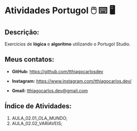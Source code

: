 # Atividades Portugol :computer_mouse: :keyboard: :desktop_computer: 

## Descrição:

Exercícios de **lógica** e **algorítmo** utilizando o Portugol Studio.

## Meus contatos:

* **GitHub:** https://github.com/tthiagocarlosdev

* **Instagram:** https://www.instagram.com/tthiagocarlos.dev/

* **Gmail:** tthiagocarlos.dev@gmail.com

## Índice de Atividades:

1. AULA_02.01_OLA_MUNDO;
2. AULA_02.02_VARIAVEIS;